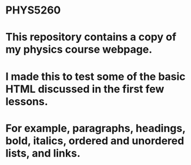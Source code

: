 # PHYS5260

# This repository contains a copy of my physics course webpage. 
# I made this to test some of the basic HTML discussed in the first few lessons.
# For example, paragraphs, headings, bold, italics, ordered and unordered lists, and links.